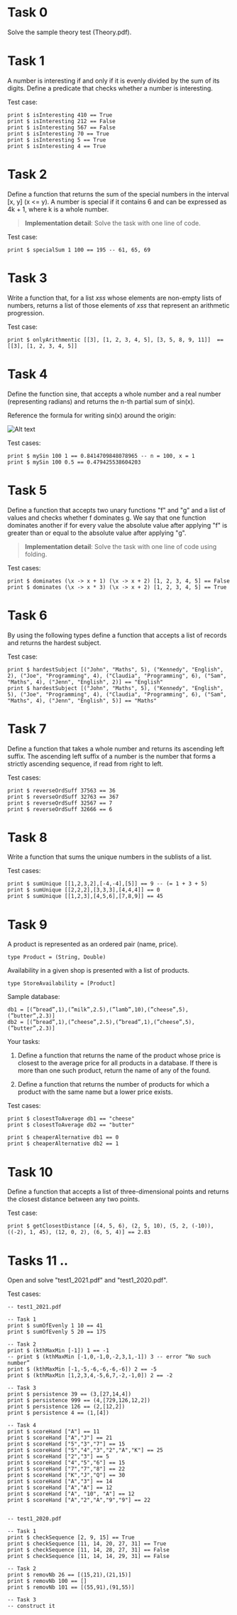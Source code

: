 # Task 0

Solve the sample theory test (Theory.pdf).

# Task 1

A number is interesting if and only if it is evenly divided by the sum of its digits. Define a predicate that checks whether a number is interesting.

Test case:

    print $ isInteresting 410 == True
    print $ isInteresting 212 == False
    print $ isInteresting 567 == False
    print $ isInteresting 70 == True 
    print $ isInteresting 5 == True 
    print $ isInteresting 4 == True 

# Task 2

Define a function that returns the sum of the special numbers in the interval [x, y] (x <= y). A number is special if it contains 6 and can be expressed as 4k + 1, where k is a whole number.

> **Implementation detail**: Solve the task with one line of code.

Test case:

    print $ specialSum 1 100 == 195 -- 61, 65, 69

# Task 3

Write a function that, for a list *xss* whose elements are non-empty lists of numbers, returns a list of those elements of *xss* that represent an arithmetic progression.

Test case:

    print $ onlyArithmentic [[3], [1, 2, 3, 4, 5], [3, 5, 8, 9, 11]]  == [[3], [1, 2, 3, 4, 5]]

# Task 4

Define the function sine, that accepts a whole number and a real number (representing radians) and returns the n-th partial sum of sin(x).

Reference the formula for writing sin(x) around the origin:

![Alt text](assets/sin.png?raw=true "sin")

Test cases:

    print $ mySin 100 1 == 0.8414709848078965 -- n = 100, x = 1
    print $ mySin 100 0.5 == 0.479425538604203

# Task 5

Define a function that accepts two unary functions "f" and "g" and a list of values and checks whether f dominates g. We say that one function dominates another if for every value the absolute value after applying "f" is greater than or equal to the absolute value after applying "g".

> **Implementation detail**: Solve the task with one line of code using folding.

Test cases:

    print $ dominates (\x -> x + 1) (\x -> x + 2) [1, 2, 3, 4, 5] == False
    print $ dominates (\x -> x * 3) (\x -> x + 2) [1, 2, 3, 4, 5] == True

# Task 6

By using the following types define a function that accepts a list of records and returns the hardest subject.

Test case:

    print $ hardestSubject [("John", "Maths", 5), ("Kennedy", "English", 2), ("Joe", "Programming", 4), ("Claudia", "Programming", 6), ("Sam", "Maths", 4), ("Jenn", "English", 2)] == "English"
    print $ hardestSubject [("John", "Maths", 5), ("Kennedy", "English", 5), ("Joe", "Programming", 4), ("Claudia", "Programming", 6), ("Sam", "Maths", 4), ("Jenn", "English", 5)] == "Maths"

# Task 7

Define a function that takes a whole number and returns its ascending left suffix. The ascending left suffix of a number is the number that forms a strictly ascending sequence, if read from right to left.

Test cases:

    print $ reverseOrdSuff 37563 == 36
    print $ reverseOrdSuff 32763 == 367
    print $ reverseOrdSuff 32567 == 7
    print $ reverseOrdSuff 32666 == 6

# Task 8

Write a function that sums the unique numbers in the sublists of a list.

Test cases:

    print $ sumUnique [[1,2,3,2],[-4,-4],[5]] == 9 -- (= 1 + 3 + 5)
    print $ sumUnique [[2,2,2],[3,3,3],[4,4,4]] == 0
    print $ sumUnique [[1,2,3],[4,5,6],[7,8,9]] == 45

# Task 9

A product is represented as an ordered pair (name, price).

    type Product = (String, Double)

Availability in a given shop is presented with a list of products.

    type StoreAvailability = [Product]

Sample database:

    db1 = [(”bread”,1),(”milk”,2.5),(”lamb”,10),(”cheese”,5),(”butter”,2.3)]
    db2 = [(”bread”,1),(”cheese”,2.5),(”bread”,1),(”cheese”,5),(”butter”,2.3)]

Your tasks:

1. Define a function that returns the name of the product whose price is closest to the average price for all products in a database. If there is more than one such product, return the name of any of the found.

2. Define a function that returns the number of products for which a product with the same name but a lower price exists.

Test cases:

    print $ closestToAverage db1 == "cheese"
    print $ closestToAverage db2 == "butter"
    
    print $ cheaperAlternative db1 == 0
    print $ cheaperAlternative db2 == 1

# Task 10

Define a function that accepts a list of three-dimensional points and returns the closest distance between any two points.

Test case:

    print $ getClosestDistance [(4, 5, 6), (2, 5, 10), (5, 2, (-10)), ((-2), 1, 45), (12, 0, 2), (6, 5, 4)] == 2.83

# Tasks 11 ..

Open and solve "test1_2021.pdf" and "test1_2020.pdf".

Test cases:

    -- test1_2021.pdf

    -- Task 1
    print $ sumOfEvenly 1 10 == 41
    print $ sumOfEvenly 5 20 == 175

    -- Task 2
    print $ (kthMaxMin [-1]) 1 == -1
    -- print $ (kthMaxMin [-1,0,-1,0,-2,3,1,-1]) 3 -- error “No such number”
    print $ (kthMaxMin [-1,-5,-6,-6,-6,-6]) 2 == -5
    print $ (kthMaxMin [1,2,3,4,-5,6,7,-2,-1,0]) 2 == -2

    -- Task 3
    print $ persistence 39 == (3,[27,14,4])
    print $ persistence 999 == (4,[729,126,12,2])
    print $ persistence 126 == (2,[12,2])
    print $ persistence 4 == (1,[4])

    -- Task 4
    print $ scoreHand ["A"] == 11
    print $ scoreHand ["A","J"] == 21
    print $ scoreHand ["5","3","7"] == 15
    print $ scoreHand ["5","4","3","2","A","K"] == 25
    print $ scoreHand ["2","3"] == 5
    print $ scoreHand ["4","5","6"] == 15
    print $ scoreHand ["7","7","8"] == 22
    print $ scoreHand ["K","J","Q"] == 30
    print $ scoreHand ["A","3"] == 14
    print $ scoreHand ["A","A"] == 12
    print $ scoreHand ["A", "10", "A"] == 12
    print $ scoreHand ["A","2","A","9","9"] == 22


    -- test1_2020.pdf

    -- Task 1
    print $ checkSequence [2, 9, 15] == True
    print $ checkSequence [11, 14, 20, 27, 31] == True
    print $ checkSequence [11, 14, 28, 27, 31] == False
    print $ checkSequence [11, 14, 14, 29, 31] == False

    -- Task 2
    print $ removNb 26 == [(15,21),(21,15)]
    print $ removNb 100 == []
    print $ removNb 101 == [(55,91),(91,55)]

    -- Task 3
    -- construct it
